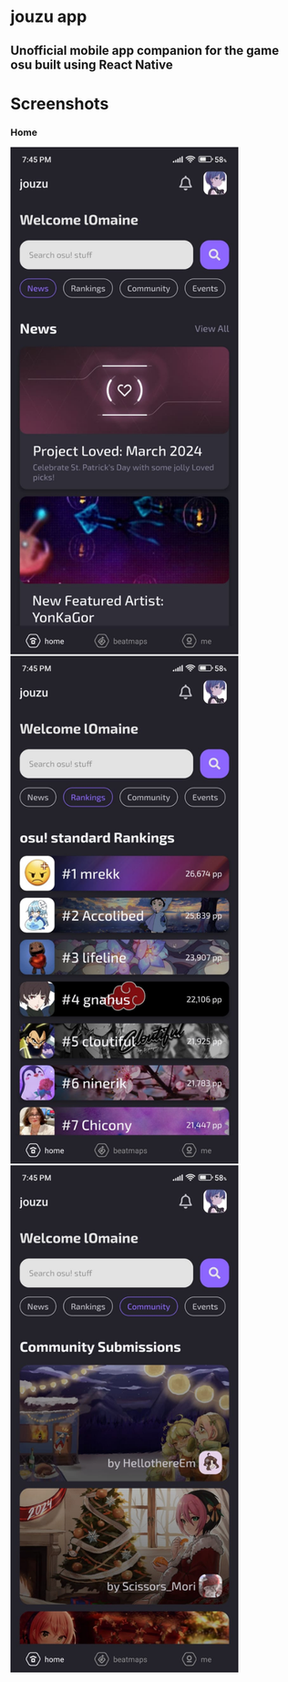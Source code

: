 # jouzu app
## Unofficial mobile app companion for the game osu built using React Native

# Screenshots
### Home
<a href="url"><img src="https://github.com/josephbinoy/jouzu/blob/main/assets/Screenshots/home.jpeg" width="400" ></a>
<a href="url"><img src="https://github.com/josephbinoy/jouzu/blob/main/assets/Screenshots/rankings.jpeg" width="400" ></a>
<a href="url"><img src="https://github.com/josephbinoy/jouzu/blob/main/assets/Screenshots/community.jpeg" width="400" ></a>

